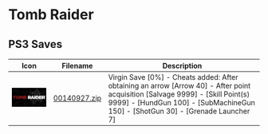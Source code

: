 # Tomb Raider

## PS3 Saves

| Icon | Filename | Description |
|------|----------|-------------|
| ![Tomb Raider](ICON0.PNG) | [00140927.zip](00140927.zip) | Virgin Save [0%] - Cheats added: After obtaining an arrow [Arrow 40] - After point acquisition [Salvage 9999] - [Skill Point(s) 9999] - [HundGun 100] - [SubMachineGun 150] - [ShotGun 30] - [Grenade Launcher 7] |
